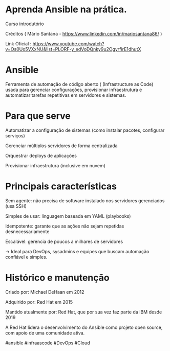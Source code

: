 
# Aprenda Ansible na prática.  

 Curso introdutório 
 
 Créditos ( Mário Santana - https://www.linkedin.com/in/mariosantana86/ )
 
 Link Oficial : https://www.youtube.com/watch?v=Os0Uo5VXxNU&list=PLORF-y_edVoDQnky9u2OgyrfirE1dhutX

#  Ansible
Ferramenta de automação de código aberto ( (Infrastructure as Code) usada para gerenciar configurações, provisionar infraestrutura e automatizar tarefas repetitivas em servidores e sistemas.

# Para que serve
Automatizar a configuração de sistemas (como instalar pacotes, configurar serviços)

Gerenciar múltiplos servidores de forma centralizada

Orquestrar deploys de aplicações

Provisionar infraestrutura (inclusive em nuvem)

# Principais características
Sem agente:  não precisa de software instalado nos servidores gerenciados (usa SSH)

Simples de usar:  linguagem baseada em YAML (playbooks)

Idempotente:  garante que as ações não sejam repetidas desnecessariamente

Escalável:  gerencia de poucos a milhares de servidores

-> Ideal para DevOps, sysadmins e equipes que buscam automação confiável e simples.

# Histórico e manutenção 

Criado por: Michael DeHaan em 2012

Adquirido por: Red Hat em 2015

Mantido atualmente por: Red Hat, que por sua vez faz parte da IBM desde 2019

A Red Hat lidera o desenvolvimento do Ansible como projeto open source, com apoio de uma comunidade ativa.


#ansible #infraascode #DevOps #Cloud

